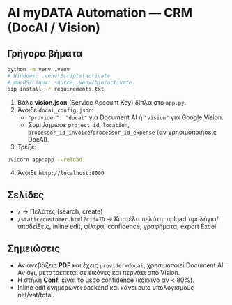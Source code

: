 
# AI myDATA Automation — CRM (DocAI / Vision)

## Γρήγορα βήματα
```bash
python -m venv .venv
# Windows: .venv\Scripts\activate
# macOS/Linux: source .venv/bin/activate
pip install -r requirements.txt
```

1) Βάλε **vision.json** (Service Account Key) δίπλα στο `app.py`.
2) Άνοιξε `docai_config.json`:
   - `"provider": "docai"` για Document AI ή `"vision"` για Google Vision.
   - Συμπλήρωσε `project_id`, `location`, `processor_id_invoice`/`processor_id_expense` (αν χρησιμοποιήσεις DocAI).
3) Τρέξε:
```bash
uvicorn app:app --reload
```
4) Άνοιξε `http://localhost:8000`

## Σελίδες
- `/` → Πελάτες (search, create)
- `/static/customer.html?cid=ID` → Καρτέλα πελάτη: upload τιμολόγια/αποδείξεις, inline edit, φίλτρα, confidence, γραφήματα, export Excel.

## Σημειώσεις
- Αν ανεβάζεις **PDF** και έχεις `provider=docai`, χρησιμοποιεί Document AI. Αν όχι, μετατρέπεται σε εικόνες και περνάει από Vision.
- Η στήλη **Conf.** είναι το μέσο confidence (κόκκινο αν < 80%).
- Inline edit ενημερώνει backend και κάνει auto υπολογισμούς net/vat/total.
